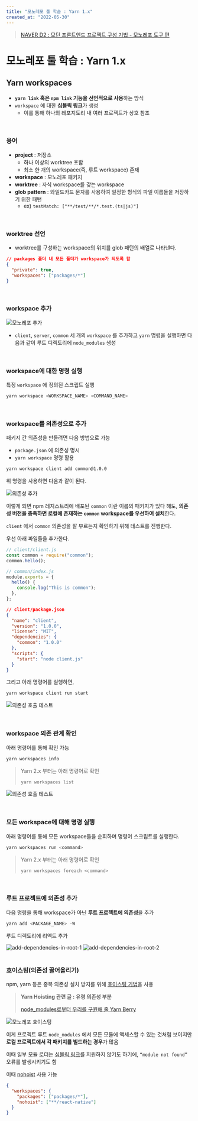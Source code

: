 ```yaml
---
title: "모노레포 툴 학습 : Yarn 1.x"
created_at: "2022-05-30"
---
```


> [NAVER D2 : 모던 프론트엔드 프로젝트 구성 기법 - 모노레포 도구 편](https://d2.naver.com/helloworld/7553804#ch1)

# 모노레포 툴 학습 : Yarn 1.x

## Yarn workspaces

- **`yarn link` 혹은 `npm link` 기능을 선언적으로 사용**하는 방식
- `workspace` 에 대한 **심볼릭 링크**가 생성
  - 이를 통해 하나의 레포지토리 내 여러 프로젝트가 상호 참조

<br/>

### 용어

- **project** : 저장소
  - 하나 이상의 worktree 포함
  - 최소 한 개의 workspace(즉, 루트 workspace) 존재
- **workspace** : 모노레포 패키지
- **worktree** : 자식 workspace를 갖는 workspace
- **glob pattern** : 와일드카드 문자를 사용하여 일정한 형식의 파일 이름들을 저장하기 위한 패턴
  - ex) `testMatch: ["**/test/**/*.test.(ts|js)"]`

<br/>

### worktree 선언

- worktree를 구성하는 workspace의 위치를 glob 패턴의 배열로 나타낸다.

```json
// packages 폴더 내 모든 폴더가 workspace가 되도록 함
{
  "private": true,
  "workspaces": ["packages/*"]
}
```

<br/>

### workspace 추가

![모노레포 추가](../../asset/monorepo-practice-yarn1/add-workspace.png)

- `client`, `server`, `common` 세 개의 `workspace` 를 추가하고 `yarn` 명령을 실행하면 다음과 같이 루트 디렉토리에 `node_modules` 생성

<br/>

### workspace에 대한 명령 실행

특정 `workspace` 에 정의된 스크립트 실행

```sh
yarn workspace <WORKSPACE_NAME> <COMMAND_NAME>
```

<br/>

### workspace를 의존성으로 추가

패키지 간 의존성을 만들려면 다음 방법으로 가능

- `package.json` 에 의존성 명시
- `yarn workspace` 명령 활용

```sh
yarn workspace client add common@1.0.0
```

위 명령을 사용하면 다음과 같이 된다.

![의존성 추가](../../asset/monorepo-practice-yarn1/add-dependencies.png)

이렇게 되면 npm 레지스트리에 배포된 `common` 이란 이름의 패키지가 있다 해도, **의존성 버전을 충족하면 로컬에 존재하는 `common` workspace를 우선하여 설치**한다.

`client` 에서 `common` 의존성을 잘 부르는지 확인하기 위해 테스트를 진행한다.

우선 아래 파일들을 추가한다.

```js
// client/client.js
const common = require("common");
common.hello();
```

```js
// common/index.js
module.exports = {
  hello() {
    console.log("This is common");
  },
};
```

```json
// client/package.json
{
  "name": "client",
  "version": "1.0.0",
  "license": "MIT",
  "dependencies": {
    "common": "1.0.0"
  },
  "scripts": {
    "start": "node client.js"
  }
}
```

그리고 아래 명령어를 실행하면,

```sh
yarn workspace client run start
```

![의존성 호출 테스트](../../asset/monorepo-practice-yarn1/dependency-test.png)

<br/>

### workspace 의존 관계 확인

아래 명령어를 통해 확인 가능

```sh
yarn workspaces info
```

> Yarn 2.x 부터는 아래 명령어로 확인
>
> ```sh
> yarn workspaces list
> ```

![의존성 호출 테스트](../../asset/monorepo-practice-yarn1/check-dependencies.png)

<br/>

### 모든 workspace에 대해 명령 실행

아래 명령어를 통해 모든 workspace들을 순회하며 명령어 스크립트를 실행한다.

```sh
yarn workspaces run <command>
```

> Yarn 2.x 부터는 아래 명령어로 확인
>
> ```sh
> yarn workspaces foreach <command>
> ```

<br/>

### 루트 프로젝트에 의존성 추가

다음 명령을 통해 workspace가 아닌 **루트 프로젝트에 의존성**을 추가

```sh
yarn add <PACKAGE_NAME> -W
```

루트 디렉토리에 리액트 추가

<div style={{display: "flex", gap: "8px"}}>
    <img src="../../asset/monorepo-practice-yarn1/add-dependencies-in-root-1.png" alt="add-dependencies-in-root-1" />
    <img src="../../asset/monorepo-practice-yarn1/add-dependencies-in-root-2.png" alt="add-dependencies-in-root-2" />
</div>

<br/>

### 호이스팅(의존성 끌어올리기)

npm, yarn 등은 중복 의존성 설치 방지를 위해 [호이스팅 기법](https://classic.yarnpkg.com/blog/2018/02/15/nohoist/)을 사용

> **Yarn Hoisting 관련 글 : 유령 의존성 부분**
>
> [node_modules로부터 우리를 구원해 줄 Yarn Berry](https://toss.tech/article/node-modules-and-yarn-berry)

![모노레포 호이스팅](../../asset/monorepo-practice-yarn1/monorepo-hoisting.png)

이게 프로젝트 루트 `node_modules` 에서 모든 모듈에 액세스할 수 있는 것처럼 보이지만 **로컬 프로젝트에서 각 패키지를 빌드하는 경우**가 많음

이때 일부 모듈 로더는 [심볼릭 링크](https://github.com/facebook/metro/issues/1)를 지원하지 않기도 하기에, `“module not found”` 오류를 발생시키기도 함

이때 [nohoist](https://classic.yarnpkg.com/blog/2018/02/15/nohoist/) 사용 가능

```json
{
  "workspaces": {
    "packages": ["packages/*"],
    "nohoist": ["**/react-native"]
  }
}
```
